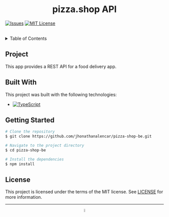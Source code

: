 <h1 align="center">pizza.shop API</h1>

[![Issues][issues-shield]][issues-url]
[![MIT License][license-shield]][license-url]

<br>

<details>
  <summary>Table of Contents</summary>
  <ol>
    <li>
      <a href="#project">Project</a>
    </li>
    <li>
      <a href="#built-with">Built With</a>
    </li>
    <li>
      <a href="#getting-started">Getting Started</a>
    </li>
    <li>
      <a href="#license">License</a>
    </li>
  </ol>
</details>

## Project

This app provides a REST API for a food delivery app.

## Built With

This project was built with the following technologies:

- [![TypeScript][typescript]][typescript-url]

## Getting Started

```sh
# Clone the repository
$ git clone https://github.com/jhonathanalencar/pizza-shop-be.git

# Navigate to the project directory
$ cd pizza-shop-be

# Install the dependencies
$ npm install
```

## License

This project is licensed under the terms of the MIT license. See [LICENSE](LICENSE) for more information.

---

<p align="center">
  <img src="https://user-images.githubusercontent.com/87830705/254344973-58fb1280-be15-4847-95bd-c99236abdb4b.png" width="5%">
</p>

[issues-shield]: https://img.shields.io/github/issues/jhonathanalencar/pizza-shop-be.svg?style=for-the-badge
[issues-url]: https://github.com/jhonathanalencar/pizza-shop-be/issues
[license-shield]: https://img.shields.io/github/license/jhonathanalencar/pizza-shop-be.svg?style=for-the-badge&labelColor=4b2428&color=ac7c59
[license-url]: https://github.com/jhonathanalencar/pizza-shop-be/blob/main/LICENSE
[typescript]: https://img.shields.io/badge/TypeScript-007ACC?style=for-the-badge&logo=typescript&logoColor=white
[typescript-url]: https://www.typescriptlang.org/
